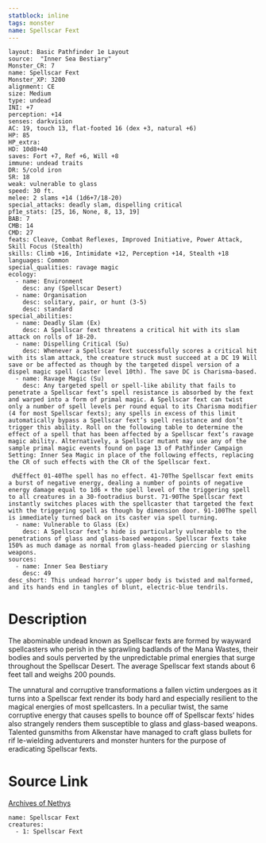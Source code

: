 ```yaml
---
statblock: inline
tags: monster
name: Spellscar Fext
---
```

```statblock
layout: Basic Pathfinder 1e Layout
source:  "Inner Sea Bestiary"
Monster_CR: 7
name: Spellscar Fext
Monster_XP: 3200
alignment: CE
size: Medium
type: undead
INI: +7
perception: +14
senses: darkvision
AC: 19, touch 13, flat-footed 16 (dex +3, natural +6)
HP: 85
HP_extra: 
HD: 10d8+40
saves: Fort +7, Ref +6, Will +8
immune: undead traits
DR: 5/cold iron
SR: 18
weak: vulnerable to glass
speed: 30 ft.
melee: 2 slams +14 (1d6+7/18-20)
special_attacks: deadly slam, dispelling critical
pf1e_stats: [25, 16, None, 8, 13, 19]
BAB: 7
CMB: 14
CMD: 27
feats: Cleave, Combat Reflexes, Improved Initiative, Power Attack, Skill Focus (Stealth)
skills: Climb +16, Intimidate +12, Perception +14, Stealth +18
languages: Common
special_qualities: ravage magic
ecology:
  - name: Environment
    desc: any (Spellscar Desert)
  - name: Organisation
    desc: solitary, pair, or hunt (3-5)
    desc: standard
special_abilities:
  - name: Deadly Slam (Ex)
    desc: A Spellscar fext threatens a critical hit with its slam attack on rolls of 18-20.
  - name: Dispelling Critical (Su)
    desc: Whenever a Spellscar fext successfully scores a critical hit with its slam attack, the creature struck must succeed at a DC 19 Will save or be affected as though by the targeted dispel version of a dispel magic spell (caster level 10th). The save DC is Charisma-based.
  - name: Ravage Magic (Su)
    desc: Any targeted spell or spell-like ability that fails to penetrate a Spellscar fext’s spell resistance is absorbed by the fext and warped into a form of primal magic. A Spellscar fext can twist only a number of spell levels per round equal to its Charisma modifier (4 for most Spellscar fexts); any spells in excess of this limit automatically bypass a Spellscar fext’s spell resistance and don’t trigger this ability. Roll on the following table to determine the effect of a spell that has been affected by a Spellscar fext’s ravage magic ability. Alternatively, a Spellscar mutant may use any of the sample primal magic events found on page 13 of Pathfinder Campaign Setting: Inner Sea Magic in place of the following effects, replacing the CR of such effects with the CR of the Spellscar fext.

 d%Effect 01-40The spell has no effect. 41-70The Spellscar fext emits a burst of negative energy, dealing a number of points of negative energy damage equal to 1d6 × the spell level of the triggering spell to all creatures in a 30-footradius burst. 71-90The Spellscar fext instantly switches places with the spellcaster that targeted the fext with the triggering spell as though by dimension door. 91-100The spell is immediately turned back on its caster via spell turning.
  - name: Vulnerable to Glass (Ex)
    desc: A Spellscar fext’s hide is particularly vulnerable to the penetrations of glass and glass-based weapons. Spellscar fexts take 150% as much damage as normal from glass-headed piercing or slashing weapons.
sources:
  - name: Inner Sea Bestiary
    desc: 49
desc_short: This undead horror’s upper body is twisted and malformed, and its hands end in tangles of blunt, electric-blue tendrils.
```
# Description
The abominable undead known as Spellscar fexts are formed by wayward spellcasters who perish in the sprawling badlands of the Mana Wastes, their bodies and souls perverted by the unpredictable primal energies that surge throughout the Spellscar Desert. The average Spellscar fext stands about 6 feet tall and weighs 200 pounds.

The unnatural and corruptive transformations a fallen victim undergoes as it turns into a Spellscar fext render its body hard and especially resilient to the magical energies of most spellcasters. In a peculiar twist, the same corruptive energy that causes spells to bounce off of Spellscar fexts’ hides also strangely renders them susceptible to glass and glass-based weapons. Talented gunsmiths from Alkenstar have managed to craft glass bullets for rif le-wielding adventurers and monster hunters for the purpose of eradicating Spellscar fexts.
# Source Link
[Archives of Nethys](https://aonprd.com/MonsterDisplay.aspx?ItemName=Spellscar%20Fext)
```encounter-table
name: Spellscar Fext
creatures:
  - 1: Spellscar Fext
```
